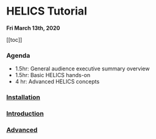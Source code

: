 # HELICS Tutorial

**Fri March 13th, 2020**

[[toc]]

### Agenda

- 1.5hr: General audience executive summary overview
- 1.5hr: Basic HELICS hands-on
- 4 hr: Advanced HELICS concepts

### [Installation](/installation/README.md)

### [Introduction](/introduction.md)

### [Advanced](/advanced.md)

